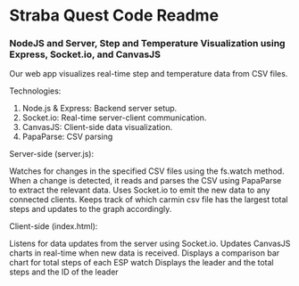 # Straba Quest Code Readme


### NodeJS and Server, Step and Temperature Visualization using Express, Socket.io, and CanvasJS

Our web app visualizes real-time step and temperature data from CSV files.

Technologies:
1. Node.js & Express: Backend server setup.
2. Socket.io: Real-time server-client communication.
3. CanvasJS: Client-side data visualization.
4. PapaParse: CSV parsing

Server-side (server.js):

Watches for changes in the specified CSV files using the fs.watch method.
When a change is detected, it reads and parses the CSV using PapaParse to extract the relevant data.
Uses Socket.io to emit the new data to any connected clients.
Keeps track of which carmin csv file has the largest total steps and updates to the graph accordingly.

Client-side (index.html):

Listens for data updates from the server using Socket.io.
Updates CanvasJS charts in real-time when new data is received.
Displays a comparison bar chart for total steps of each ESP watch
Displays the leader and the total steps and the ID of the leader
